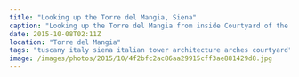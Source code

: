 ```yaml
---
title: "Looking up the Torre del Mangia, Siena"
caption: "Looking up the Torre del Mangia from inside Courtyard of the Podestà of the Palazzo Pubblico, Siena,"
date: 2015-10-08T02:11Z
location: "Torre del Mangia"
tags: "tuscany italy siena italian tower architecture arches courtyard"
image: /images/photos/2015/10/4f2bfc2ac86aa29915cff3ae881429d8.jpg
---
```

